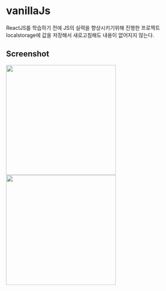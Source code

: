 # vanillaJs

ReactJS를 학습하기 전에 JS의 실력을 향상시키기위해 진행한 프로젝트
localstorage에 값을 저장해서 새로고침해도 내용이 없어지지 않는다.

Screenshot
-----------
<div>
<img src="https://user-images.githubusercontent.com/42789883/79838261-ad86c580-83ed-11ea-979c-715ad388e1d3.png" width="300" height="300">
<img src="https://user-images.githubusercontent.com/42789883/79838738-69e08b80-83ee-11ea-8bea-53359e8c11fe.png" width="300" height="300">
</div>
